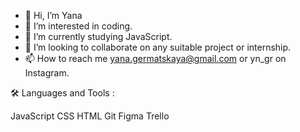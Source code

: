 - 👋 Hi, I’m Yana
- 👀 I’m interested in coding.
- 🌱 I’m currently studying JavaScript.
- 💞️ I’m looking to collaborate on any suitable project or internship.
- 📫 How to reach me yana.germatskaya@gmail.com or yn_gr on Instagram.

🛠️ Languages and Tools :

JavaScript  CSS  HTML  Git Figma Trello
<!---
yanakin394/yanakin394 is a ✨ special ✨ repository because its `README.md` (this file) appears on your GitHub profile.
You can click the Preview link to take a look at your changes.
--->
